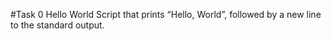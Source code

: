 #Task 0 Hello World
Script that prints “Hello, World”, followed by a new line to the standard output.
